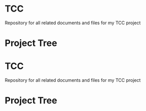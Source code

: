 # TCC
Repository for all related documents and files for my TCC project

# Project Tree

# TCC
Repository for all related documents and files for my TCC project

# Project Tree